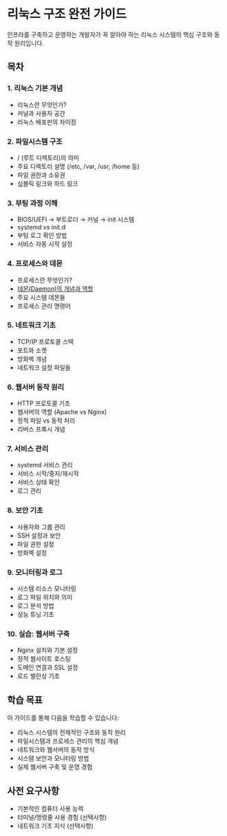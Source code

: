 # 리눅스 구조 완전 가이드

인프라를 구축하고 운영하는 개발자가 꼭 알아야 하는 리눅스 시스템의 핵심 구조와 동작 원리입니다.

## 목차

### 1. 리눅스 기본 개념
- 리눅스란 무엇인가?
- 커널과 사용자 공간
- 리눅스 배포판의 차이점

### 2. 파일시스템 구조
- / (루트 디렉토리)의 의미
- 주요 디렉토리 설명 (/etc, /var, /usr, /home 등)
- 파일 권한과 소유권
- 심볼릭 링크와 하드 링크

### 3. 부팅 과정 이해
- BIOS/UEFI → 부트로더 → 커널 → init 시스템
- systemd vs init.d
- 부팅 로그 확인 방법
- 서비스 자동 시작 설정

### 4. 프로세스와 데몬
- 프로세스란 무엇인가?
- [데몬(Daemon)의 개념과 역할](linux/structure/daemon.md)
- 주요 시스템 데몬들
- 프로세스 관리 명령어

### 5. 네트워크 기초
- TCP/IP 프로토콜 스택
- 포트와 소켓
- 방화벽 개념
- 네트워크 설정 파일들

### 6. 웹서버 동작 원리
- HTTP 프로토콜 기초
- 웹서버의 역할 (Apache vs Nginx)
- 정적 파일 vs 동적 처리
- 리버스 프록시 개념

### 7. 서비스 관리
- systemd 서비스 관리
- 서비스 시작/중지/재시작
- 서비스 상태 확인
- 로그 관리

### 8. 보안 기초
- 사용자와 그룹 관리
- SSH 설정과 보안
- 파일 권한 설정
- 방화벽 설정

### 9. 모니터링과 로그
- 시스템 리소스 모니터링
- 로그 파일 위치와 의미
- 로그 분석 방법
- 성능 튜닝 기초

### 10. 실습: 웹서버 구축
- Nginx 설치와 기본 설정
- 정적 웹사이트 호스팅
- 도메인 연결과 SSL 설정
- 로드 밸런싱 기초

## 학습 목표

이 가이드를 통해 다음을 학습할 수 있습니다:

- 리눅스 시스템의 전체적인 구조와 동작 원리
- 파일시스템과 프로세스 관리의 핵심 개념
- 네트워크와 웹서버의 동작 방식
- 시스템 보안과 모니터링 방법
- 실제 웹서버 구축 및 운영 경험

## 사전 요구사항

- 기본적인 컴퓨터 사용 능력
- 터미널/명령줄 사용 경험 (선택사항)
- 네트워크 기초 지식 (선택사항)
